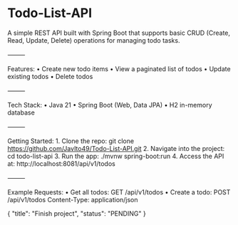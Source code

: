 # Todo-List-API

A simple REST API built with Spring Boot that supports basic CRUD (Create, Read, Update, Delete) operations for managing todo tasks.

⸻

Features:
	•	Create new todo items
	•	View a paginated list of todos
	•	Update existing todos
	•	Delete todos

⸻

Tech Stack:
	•	Java 21
	•	Spring Boot (Web, Data JPA)
	•	H2 in-memory database

⸻

Getting Started:
	1.	Clone the repo: git clone <https://github.com/JavIto49/Todo-List-API.git>
 	2.	Navigate into the project: cd todo-list-api
  	3.	Run the app: ./mvnw spring-boot:run
   	4.	Access the API at: http://localhost:8081/api/v1/todos

⸻

 Example Requests:
	•	Get all todos: GET /api/v1/todos
 	•	Create a todo: 
POST /api/v1/todos
Content-Type: application/json

{
  "title": "Finish project",
  "status": "PENDING"
}
